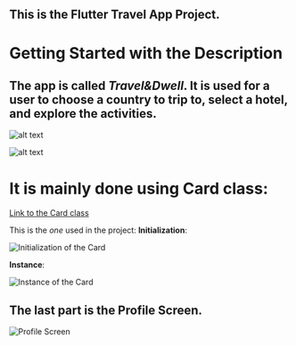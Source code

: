 ## This is the Flutter Travel App Project. 

# Getting Started with the Description

##  The app is called *Travel&Dwell*. It is used for a user to choose a country to trip to, select a hotel, and explore the activities.

![alt text](https://i.imgur.com/uGXE54A.png)

![alt text](https://i.imgur.com/qqmPoIM.png)

# It is mainly done using Card class:
[Link to the Card class](https://api.flutter.dev/flutter/material/Card-class.html)

This is the *one* used in the project:
__Initialization__:

![Initialization of the Card](https://i.imgur.com/nkYYgAp.png)

__Instance__:

![Instance of the Card](https://i.imgur.com/M9DWOv5.png)

## The last part is the Profile Screen.

![Profile Screen](https://i.imgur.com/T0if5NR.png)
